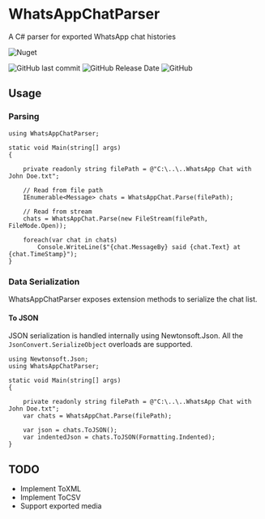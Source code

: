 # WhatsAppChatParser

A C# parser for exported WhatsApp chat histories

![Nuget](https://img.shields.io/nuget/v/WhatsAppChatParser.svg?style=for-the-badge) 

![GitHub last commit](https://img.shields.io/github/last-commit/spoon611/WhatsAppChatParser.svg?color=red&style=for-the-badge) ![GitHub Release Date](https://img.shields.io/github/release-date/spoon611/WhatsAppChatParser.svg?style=for-the-badge)  ![GitHub](https://img.shields.io/github/license/spoon611/WhatsAppChatParser.svg?style=for-the-badge)

## Usage

### Parsing

```
using WhatsAppChatParser;

static void Main(string[] args)
{

    private readonly string filePath = @"C:\..\..WhatsApp Chat with John Doe.txt";

    // Read from file path
    IEnumerable<Message> chats = WhatsAppChat.Parse(filePath);

    // Read from stream
    chats = WhatsAppChat.Parse(new FileStream(filePath, FileMode.Open));

    foreach(var chat in chats)
        Console.WriteLine($"{chat.MessageBy} said {chat.Text} at {chat.TimeStamp}");
}

```

### Data Serialization

WhatsAppChatParser exposes extension methods to serialize the chat list. 


#### To JSON 
JSON serialization is handled internally using Newtonsoft.Json. All the `JsonConvert.SerializeObject` overloads are supported.

```
using Newtonsoft.Json;
using WhatsAppChatParser;

static void Main(string[] args)
{

    private readonly string filePath = @"C:\..\..WhatsApp Chat with John Doe.txt";
    var chats = WhatsAppChat.Parse(filePath);

    var json = chats.ToJSON(); 
    var indentedJson = chats.ToJSON(Formatting.Indented);
}

```

## TODO

- Implement ToXML
- Implement ToCSV
- Support exported media